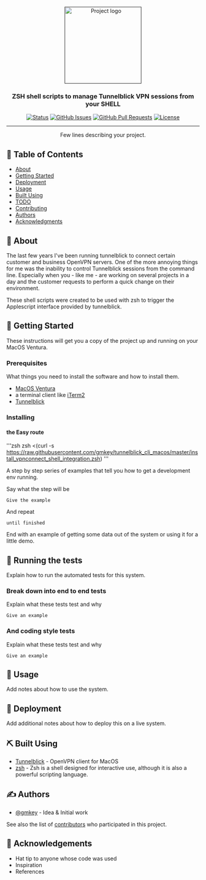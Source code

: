 <p align="center">
  <a href="" rel="noopener">
 <img width=200px height=200px src="https://i.imgur.com/6wj0hh6.jpg" alt="Project logo"></a>
</p>

<h3 align="center">ZSH shell scripts to manage Tunnelblick VPN sessions from your SHELL</h3>

<div align="center">

[![Status](https://img.shields.io/badge/status-active-success.svg)]()
[![GitHub Issues](https://img.shields.io/github/issues/gmkey/tunnelblick_cli_macos.svg)](https://github.com/gmkey/tunnelblick_cli_macos/issues)
[![GitHub Pull Requests](https://img.shields.io/github/gmkey/tunnelblick_cli_macos.svg)](https://github.com/gmkey/tunnelblick_cli_macos/pulls)
[![License](https://img.shields.io/badge/license-MIT-blue.svg)](/LICENSE)

</div>

---

<p align="center"> Few lines describing your project.
    <br> 
</p>

## 📝 Table of Contents

- [About](#about)
- [Getting Started](#getting_started)
- [Deployment](#deployment)
- [Usage](#usage)
- [Built Using](#built_using)
- [TODO](../TODO.md)
- [Contributing](../CONTRIBUTING.md)
- [Authors](#authors)
- [Acknowledgments](#acknowledgement)

## 🧐 About <a name = "about"></a>

The last few years I've been running tunnelblick to connect certain customer and business OpenVPN servers.
One of the more annoying things for me was the inability to control Tunnelblick sessions from the command line.
Especially when you - like me - are working on several projects in a day and the customer requests to perform a quick change on their environment. 

These shell scripts were created to be used with zsh to trigger the Applescript interface provided by tunnelblick. 

## 🏁 Getting Started <a name = "getting_started"></a>

These instructions will get you a copy of the project up and running on your MacOS Ventura.

### Prerequisites

What things you need to install the software and how to install them.
- [MacOS Ventura](https://www.apple.com/en/macos/ventura/)
- a terminal client like [iTerm2](https://iterm2.com)
- [Tunnelblick](https://tunnelblick.net) 


### Installing

#### the Easy route

'''zsh
zsh <(curl -s https://raw.githubusercontent.com/gmkey/tunnelblick_cli_macos/master/install_vpnconnect_shell_integration.zsh)
'''

A step by step series of examples that tell you how to get a development env running.

Say what the step will be

```
Give the example
```

And repeat

```
until finished
```

End with an example of getting some data out of the system or using it for a little demo.

## 🔧 Running the tests <a name = "tests"></a>

Explain how to run the automated tests for this system.

### Break down into end to end tests

Explain what these tests test and why

```
Give an example
```

### And coding style tests

Explain what these tests test and why

```
Give an example
```

## 🎈 Usage <a name="usage"></a>

Add notes about how to use the system.

## 🚀 Deployment <a name = "deployment"></a>

Add additional notes about how to deploy this on a live system.

## ⛏️ Built Using <a name = "built_using"></a>

- [Tunnelblick](https://www.tunnelblick.net/) - OpenVPN client for MacOS
- [zsh](https://www.zsh.org) - Zsh is a shell designed for interactive use, although it is also a powerful scripting language.


## ✍️ Authors <a name = "authors"></a>

- [@gmkey](https://github.com/gmkey) - Idea & Initial work

See also the list of [contributors](https://github.com/gmkey/tunnelblick_cli_macos/contributors) who participated in this project.

## 🎉 Acknowledgements <a name = "acknowledgement"></a>

- Hat tip to anyone whose code was used
- Inspiration
- References
